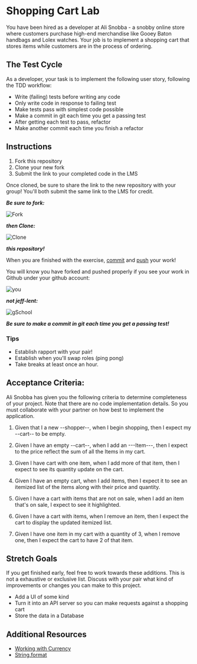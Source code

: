 # Shopping Cart Lab

You have been hired as a developer at Ali Snobba - a snobby online store where customers purchase high-end merchandise like Gooey Baton handbags and Lolex watches. Your job is to implement a shopping cart that stores items while customers are in the process of ordering.

## The Test Cycle

As a developer, your task is to implement the following user story, following the TDD workflow:

- Write (failing) tests before writing any code
- Only write code in response to failing test
- Make tests pass with simplest code possible
- Make a commit in git each time you get a passing test
- After getting each test to pass, refactor
- Make another commit each time you finish a refactor

## Instructions

1. Fork this repository
2. Clone your new fork
3. Submit the link to your completed code in the LMS

Once cloned, be sure to share the link to the new repository with your group! You'll both submit the same link to the LMS for credit.

***Be sure to fork:***

![Fork](./img/Fork.png)

***then Clone:***

![Clone](./img/Clone.png)

***this repository!***

When you are finished with the exercise, [commit](https://www.atlassian.com/git/tutorials/saving-changes) and [push](https://www.atlassian.com/git/tutorials/syncing#git-push) your work!

You will know you have forked and pushed properly if you see your work in Github under your github account:

![you](./img/personal.png)

***not jeff-lent:***

![gSchool](./img/jeff-lent.png)

***Be sure to make a commit in git each time you get a passing test!***

### Tips

* Establish rapport with your pair!
* Establish when you'll swap roles (ping pong)
* Take breaks at least once an hour.


## Acceptance Criteria:

Ali Snobba has given you the following criteria to determine completeness of your project. Note that there are no code implementation details. So you must collaborate with your partner on how best to implement the application.

1. Given that I a new --shopper--, when I begin 
shopping, then I expect my --cart-- to be empty.

2. Given I have an empty --cart--, when I add an ---Item---, then I expect to the price reflect the sum of all the Items in my cart.

3. Given I have cart with one item, when I add more of that item, then I expect to see its quantity update on the cart.

4. Given I have an empty cart, when I add items, then I expect it to see an itemized list of the items along with their price and quantity.

5. Given I have a cart with items that are not on sale, when I add an item that's on sale, I expect to see it highlighted.

6. Given I have a cart with items, when I remove an item, then I expect the cart to display the updated itemized list.

7. Given I have one item in my cart with a quantity of 3, when I remove one, then I expect the cart to have 2 of that item.


## Stretch Goals

If you get finished early, feel free to work towards these additions. This is not a exhaustive or exclusive list. Discuss with your pair what kind of improvements or changes you can make to this project.

- Add a UI of some kind
- Turn it into an API server so you can make requests against a shopping cart
- Store the data in a Database

## Additional Resources
- [Working with Currency](http://vanillajava.blogspot.de/2011/08/double-your-money-again.html)
- [String.format](https://dzone.com/articles/java-string-format-examples)
 
